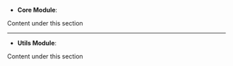 - **Core Module**: 

Content under this section

---

- **Utils Module**: 

Content under this section